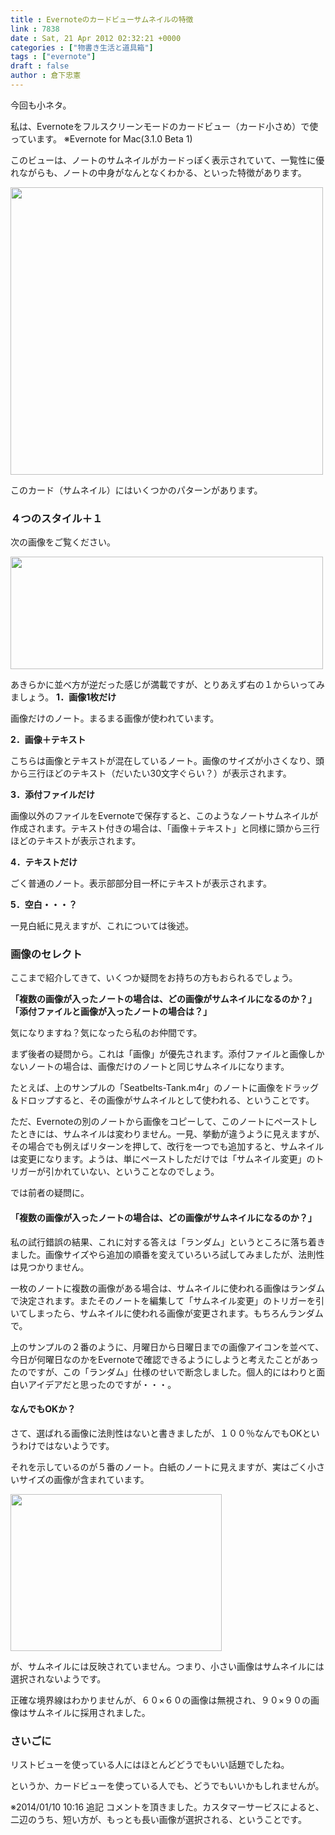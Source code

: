 ```yaml
---
title : Evernoteのカードビューサムネイルの特徴
link : 7838
date : Sat, 21 Apr 2012 02:32:21 +0000
categories : ["物書き生活と道具箱"]
tags : ["evernote"]
draft : false
author : 倉下忠憲
---
```


今回も小ネタ。

私は、Evernoteをフルスクリーンモードのカードビュー（カード小さめ）で使っています。
※Evernote for Mac(3.1.0 Beta 1)

このビューは、ノートのサムネイルがカードっぽく表示されていて、一覧性に優れながらも、ノートの中身がなんとなくわかる、といった特徴があります。

<a href="https://rashita.net/blog/wp-content/uploads/2012/04/screenshot1.png"><img src="https://rashita.net/blog/wp-content/uploads/2012/04/screenshot1.png" alt="" title="screenshot1" width="500" height="460" class="alignnone size-full wp-image-7839" /></a>

このカード（サムネイル）にはいくつかのパターンがあります。
<h3>４つのスタイル＋１</h3>
次の画像をご覧ください。

<a href="https://rashita.net/blog/wp-content/uploads/2012/04/screenshot5.png"><img src="https://rashita.net/blog/wp-content/uploads/2012/04/screenshot5.png" alt="" title="screenshot" width="500" height="180" class="alignnone size-full wp-image-7844" /></a>

あきらかに並べ方が逆だった感じが満載ですが、とりあえず右の１からいってみましょう。
<strong>
1．画像1枚だけ</strong>

画像だけのノート。まるまる画像が使われています。

<strong>2．画像＋テキスト</strong>

こちらは画像とテキストが混在しているノート。画像のサイズが小さくなり、頭から三行ほどのテキスト（だいたい30文字ぐらい？）が表示されます。

<strong>3．添付ファイルだけ</strong>

画像以外のファイルをEvernoteで保存すると、このようなノートサムネイルが作成されます。テキスト付きの場合は、「画像＋テキスト」と同様に頭から三行ほどのテキストが表示されます。

<strong>4．テキストだけ</strong>

ごく普通のノート。表示部部分目一杯にテキストが表示されます。

<strong>5．空白・・・？</strong>

一見白紙に見えますが、これについては後述。


<h3>画像のセレクト</h3>
ここまで紹介してきて、いくつか疑問をお持ちの方もおられるでしょう。

<strong>「複数の画像が入ったノートの場合は、どの画像がサムネイルになるのか？」
「添付ファイルと画像が入ったノートの場合は？」</strong>

気になりますね？気になったら私のお仲間です。

まず後者の疑問から。これは「画像」が優先されます。添付ファイルと画像しかないノートの場合は、画像だけのノートと同じサムネイルになります。

たとえば、上のサンプルの「Seatbelts-Tank.m4r」のノートに画像をドラッグ＆ドロップすると、その画像がサムネイルとして使われる、ということです。

ただ、Evernoteの別のノートから画像をコピーして、このノートにペーストしたときには、サムネイルは変わりません。一見、挙動が違うように見えますが、その場合でも例えばリターンを押して、改行を一つでも追加すると、サムネイルは変更になります。ようは、単にペーストしただけでは「サムネイル変更」のトリガーが引かれていない、ということなのでしょう。

では前者の疑問に。

<h4>「複数の画像が入ったノートの場合は、どの画像がサムネイルになるのか？」</h4>
私の試行錯誤の結果、これに対する答えは「ランダム」というところに落ち着きました。画像サイズやら追加の順番を変えていろいろ試してみましたが、法則性は見つかりません。

一枚のノートに複数の画像がある場合は、サムネイルに使われる画像はランダムで決定されます。またそのノートを編集して「サムネイル変更」のトリガーを引いてしまったら、サムネイルに使われる画像が変更されます。もちろんランダムで。

上のサンプルの２番のように、月曜日から日曜日までの画像アイコンを並べて、今日が何曜日なのかをEvernoteで確認できるようにしようと考えたことがあったのですが、この「ランダム」仕様のせいで断念しました。個人的にはわりと面白いアイデアだと思ったのですが・・・。

<h4>なんでもOKか？</h4>
さて、選ばれる画像に法則性はないと書きましたが、１００％なんでもOKというわけではないようです。

それを示しているのが５番のノート。白紙のノートに見えますが、実はごく小さいサイズの画像が含まれています。

<a href="https://rashita.net/blog/wp-content/uploads/2012/04/screenshot21.png"><img src="https://rashita.net/blog/wp-content/uploads/2012/04/screenshot21.png" alt="" title="screenshot2" width="338" height="251" class="alignnone size-full wp-image-7846" /></a>

が、サムネイルには反映されていません。つまり、小さい画像はサムネイルには選択されないようです。

正確な境界線はわかりませんが、６０×６０の画像は無視され、９０×９０の画像はサムネイルに採用されました。

<h3>さいごに</h3>
リストビューを使っている人にはほとんどどうでもいい話題でしたね。

というか、カードビューを使っている人でも、どうでもいいかもしれませんが。

※2014/01/10 10:16 追記
コメントを頂きました。カスタマーサービスによると、二辺のうち、短い方が、もっとも長い画像が選択される、ということです。